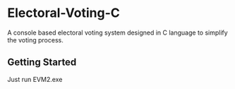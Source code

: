 # Electoral-Voting-C
A console based electoral voting system designed in C language to simplify the voting process.
## Getting Started
Just run EVM2.exe
